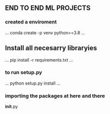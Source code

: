 ## END TO END ML PROJECTS


### created  a enviroment
...
conda create -p venv python==3.8
...
## Install all necesarry libraryies
...
pip install -r requirements.txt
...
### to run setup.py
...
python setup.py install
...
### importing the packages at here and there
__init__.py 
